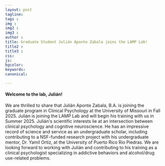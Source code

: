 ```yaml
---
layout: post
tagline: 
tags : 
img : 
img2 : 
img3 : 
author : 
title: Graduate Student Julián Aponte Zabala joins the LAMP Lab! 
title2 : 
title3 : 
css: 
js: 
bgcolor: 
keywords: 
canonical:

---
```



#### Welcome to the lab, Julián!

We are thrilled to share that Julián Aponte Zabala, B.A. is joining the graduate program in Clinical Psychology at the University of Missouri in Fall 2025. Julián is joining the LAMP Lab and will begin his training with us in Summer 2025. Julián's scientific interests lie at an intersection between clinical psychology and cognitive neuroscience. He has an impressive record of science and service as an undergraduate scholar, including contributing to a NSF-funded research project with his undergraduate mentor, Dr. Yamil Ortiz, at the University of Puerto Rico Rio Piedras. We are looking forward to working with Julián and contributing to his training as a clinical psychologist specializing in addictive behaviors and alcohol/drug use-related problems. 